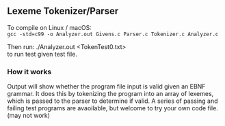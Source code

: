 ## Lexeme Tokenizer/Parser  
   
To compile on Linux / macOS:  
`gcc -std=c99 -o Analyzer.out Givens.c Parser.c Tokenizer.c Analyzer.c`  
  
Then run: ./Analyzer.out <TokenTest0.txt>  
to run test given test file.  
  
### How it works  
Output will show whether the program file input is valid given an EBNF grammar. It does this by tokenizing the program into an array of lexemes, which is passed to the parser to  determine if valid. A series of passing and failing test programs are avaoilable, but welcome to try your own code file. (may not work)
